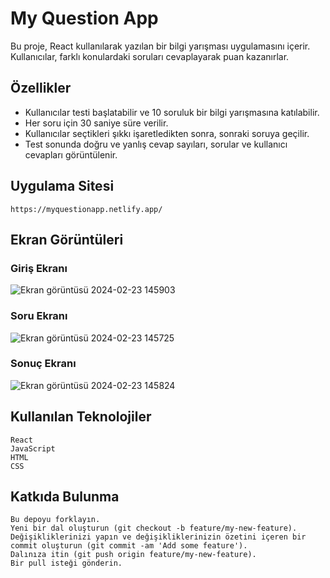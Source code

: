 # My Question App

Bu proje, React kullanılarak yazılan bir bilgi yarışması uygulamasını içerir. Kullanıcılar, farklı konulardaki soruları cevaplayarak puan kazanırlar.

## Özellikler

- Kullanıcılar testi başlatabilir ve 10 soruluk bir bilgi yarışmasına katılabilir.
- Her soru için 30 saniye süre verilir.
- Kullanıcılar seçtikleri şıkkı işaretledikten sonra, sonraki soruya geçilir.
- Test sonunda doğru ve yanlış cevap sayıları, sorular ve kullanıcı cevapları görüntülenir.

## Uygulama Sitesi
    https://myquestionapp.netlify.app/

## Ekran Görüntüleri

### Giriş Ekranı
![Ekran görüntüsü 2024-02-23 145903](https://github.com/yucelikiz/Week25-QuestionApp/assets/97850432/e14d24a7-2de1-496b-bea8-e1e6683c9cf7)

### Soru Ekranı
![Ekran görüntüsü 2024-02-23 145725](https://github.com/yucelikiz/Week25-QuestionApp/assets/97850432/75a4bb83-9e74-4966-9b14-ed1f69380c82)

### Sonuç Ekranı
![Ekran görüntüsü 2024-02-23 145824](https://github.com/yucelikiz/Week25-QuestionApp/assets/97850432/39ae6c8d-7ea2-4fca-90b0-d6fb8419cb0b)



## Kullanılan Teknolojiler

    React
    JavaScript
    HTML
    CSS

## Katkıda Bulunma

    Bu depoyu forklayın.
    Yeni bir dal oluşturun (git checkout -b feature/my-new-feature).
    Değişikliklerinizi yapın ve değişikliklerinizin özetini içeren bir commit oluşturun (git commit -am 'Add some feature').
    Dalınıza itin (git push origin feature/my-new-feature).
    Bir pull isteği gönderin.

